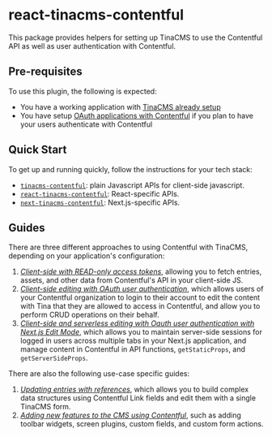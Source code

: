 # react-tinacms-contentful

This package provides helpers for setting up TinaCMS to use the Contentful API as well as user authentication with Contentful.

## Pre-requisites

To use this plugin, the following is expected:

- You have a working application with [TinaCMS already setup](https://tinacms.org/docs/cms)
- You have setup [OAuth applications with Contentful](./docs/oauth.md) if you plan to have your users authenticate with Contentful

## Quick Start

To get up and running quickly, follow the instructions for your tech stack:

- [`tinacms-contentful`](https://tinalabs.github.io/tinacms-contentful/): plain Javascript APIs for client-side javascript.
- [`react-tinacms-contentful`](https://tinalabs.github.io/tinacms-contentful/react-tinacms-contentful/): React-specific APIs.
- [`next-tinacms-contentful`](https://tinalabs.github.io/tinacms-contentful/next-tinacms-contentful/): Next.js-specific APIs.

## Guides

There are three different approaches to using Contentful with TinaCMS, depending on your application's configuration:

1. [*Client-side with READ-only access tokens*](./guides/client-side.md), allowing you to fetch entries, assets, and other data from Contentful's API in your client-side JS.
2. [*Client-side editing with OAuth user authentication*](./guides/client-side-editing.md), which allows users of your Contentful organization to login to their account to edit the content with Tina that they are allowed to access in Contentful, and allow you to perform CRUD operations on their behalf.
3. [*Client-side and serverless editing with Oauth user authentication with Next.js Edit Mode*](./guides/serverless-editing.md), which allows you to maintain server-side sessions for logged in users across multiple tabs in your Next.js application, and manage content in Contentful in API functions, `getStaticProps`, and `getServerSideProps`.

There are also the following use-case specific guides:

1. [*Updating entries with references*](./guides/entries-with-references.md), which allows you to build complex data structures using Contentful Link fields and edit them with a single TinaCMS form.
2. [*Adding new features to the CMS using Contentful*](./guides/plugins.md), such as adding toolbar widgets, screen plugins, custom fields, and custom form actions.

